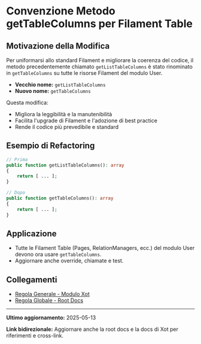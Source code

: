 # Convenzione Metodo getTableColumns per Filament Table

## Motivazione della Modifica
Per uniformarsi allo standard Filament e migliorare la coerenza del codice, il metodo precedentemente chiamato `getListTableColumns` è stato rinominato in `getTableColumns` su tutte le risorse Filament del modulo User.

- **Vecchio nome:** `getListTableColumns`
- **Nuovo nome:** `getTableColumns`

Questa modifica:
- Migliora la leggibilità e la manutenibilità
- Facilita l'upgrade di Filament e l'adozione di best practice
- Rende il codice più prevedibile e standard

## Esempio di Refactoring
```php
// Prima
public function getListTableColumns(): array
{
    return [ ... ];
}

// Dopo
public function getTableColumns(): array
{
    return [ ... ];
}
```

## Applicazione
- Tutte le Filament Table (Pages, RelationManagers, ecc.) del modulo User devono ora usare `getTableColumns`.
- Aggiornare anche override, chiamate e test.

## Collegamenti
- [Regola Generale - Modulo Xot](../../../Xot/docs/FILAMENT_TABLE_COLUMNS.md)
- [Regola Globale - Root Docs](../../../../docs/filament-table-columns.md)

---

**Ultimo aggiornamento:** 2025-05-13

**Link bidirezionale:** Aggiornare anche la root docs e la docs di Xot per riferimenti e cross-link.
